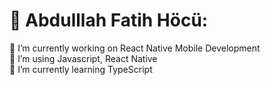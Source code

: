 # 💫 Abdulllah Fatih Höcü:
🔭 I’m currently working on React Native Mobile Development<br>👯 I’m using Javascript, React Native<br>🌱 I’m currently learning TypeScript


